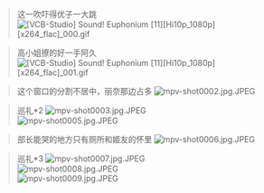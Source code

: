 > 这一吹吓得优子一大跳
![[VCB-Studio] Sound! Euphonium [11][Hi10p_1080p][x264_flac]_000.gif](/file/blog/spirit/響け！ユーフォニアム/S1/E11/20200906/%5BVCB-Studio%5D%20Sound%21%20Euphonium%20%5B11%5D%5BHi10p_1080p%5D%5Bx264_flac%5D_000.gif)

> 高小姐撩的好一手阿久
![[VCB-Studio] Sound! Euphonium [11][Hi10p_1080p][x264_flac]_001.gif](/file/blog/spirit/響け！ユーフォニアム/S1/E11/20200906/%5BVCB-Studio%5D%20Sound%21%20Euphonium%20%5B11%5D%5BHi10p_1080p%5D%5Bx264_flac%5D_001.gif)

> 这个窗口的分割不居中，丽奈那边占多
![mpv-shot0002.jpg.JPEG](/file/blog/spirit/響け！ユーフォニアム/S1/E11/20200906/mpv-shot0002.jpg.JPEG)

> 巡礼*2
![mpv-shot0003.jpg.JPEG](/file/blog/spirit/響け！ユーフォニアム/S1/E11/20200906/mpv-shot0003.jpg.JPEG)  
![mpv-shot0005.jpg.JPEG](/file/blog/spirit/響け！ユーフォニアム/S1/E11/20200906/mpv-shot0005.jpg.JPEG)  

> 部长能哭的地方只有厕所和姬友的怀里
![mpv-shot0006.jpg.JPEG](/file/blog/spirit/響け！ユーフォニアム/S1/E11/20200906/mpv-shot0006.jpg.JPEG)

> 巡礼*3
![mpv-shot0007.jpg.JPEG](/file/blog/spirit/響け！ユーフォニアム/S1/E11/20200906/mpv-shot0007.jpg.JPEG)  
![mpv-shot0008.jpg.JPEG](/file/blog/spirit/響け！ユーフォニアム/S1/E11/20200906/mpv-shot0008.jpg.JPEG)  
![mpv-shot0009.jpg.JPEG](/file/blog/spirit/響け！ユーフォニアム/S1/E11/20200906/mpv-shot0009.jpg.JPEG)